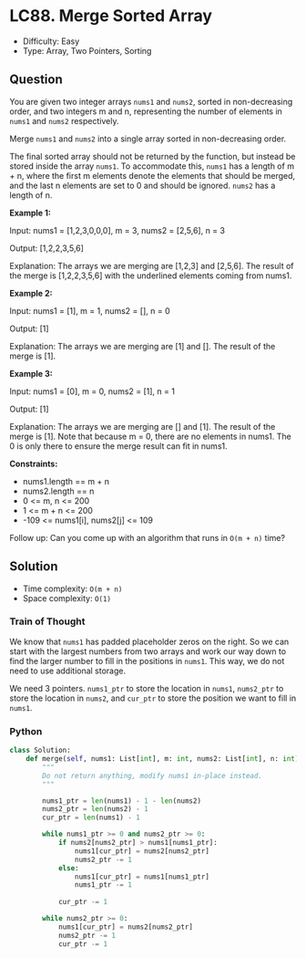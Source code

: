 # LC88. Merge Sorted Array

- Difficulty: Easy
- Type: Array, Two Pointers, Sorting

## Question

You are given two integer arrays `nums1` and `nums2`, sorted in non-decreasing order, and two integers m and n, representing the number of elements in `nums1` and `nums2` respectively.

Merge `nums1` and `nums2` into a single array sorted in non-decreasing order.

The final sorted array should not be returned by the function, but instead be stored inside the array `nums1`. To accommodate this, `nums1` has a length of m + n, where the first m elements denote the elements that should be merged, and the last n elements are set to 0 and should be ignored. `nums2` has a length of n.

**Example 1:**

Input: nums1 = [1,2,3,0,0,0], m = 3, nums2 = [2,5,6], n = 3

Output: [1,2,2,3,5,6]

Explanation: The arrays we are merging are [1,2,3] and [2,5,6].
The result of the merge is [1,2,2,3,5,6] with the underlined elements coming from nums1.

**Example 2:**

Input: nums1 = [1], m = 1, nums2 = [], n = 0

Output: [1]

Explanation: The arrays we are merging are [1] and []. The result of the merge is [1].

**Example 3:**

Input: nums1 = [0], m = 0, nums2 = [1], n = 1

Output: [1]

Explanation: The arrays we are merging are [] and [1]. The result of the merge is [1]. Note that because m = 0, there are no elements in nums1. The 0 is only there to ensure the merge result can fit in nums1.

**Constraints:**

- nums1.length == m + n
- nums2.length == n
- 0 <= m, n <= 200
- 1 <= m + n <= 200
- -109 <= nums1[i], nums2[j] <= 109

Follow up: Can you come up with an algorithm that runs in `O(m + n)` time?

## Solution

- Time complexity: `O(m + n)`
- Space complexity: `O(1)`

### Train of Thought

We know that `nums1` has padded placeholder zeros on the right. So we can start with the largest numbers from two arrays and work our way down to find the larger number to fill in the positions in `nums1`. This way, we do not need to use additional storage.

We need 3 pointers. `nums1_ptr` to store the location in `nums1`, `nums2_ptr` to store the location in `nums2`, and `cur_ptr` to store the position we want to fill in `nums1`.

### Python

```python
class Solution:
    def merge(self, nums1: List[int], m: int, nums2: List[int], n: int) -> None:
        """
        Do not return anything, modify nums1 in-place instead.
        """

        nums1_ptr = len(nums1) - 1 - len(nums2)
        nums2_ptr = len(nums2) - 1
        cur_ptr = len(nums1) - 1

        while nums1_ptr >= 0 and nums2_ptr >= 0:
            if nums2[nums2_ptr] > nums1[nums1_ptr]:
                nums1[cur_ptr] = nums2[nums2_ptr]
                nums2_ptr -= 1
            else:
                nums1[cur_ptr] = nums1[nums1_ptr]
                nums1_ptr -= 1
            
            cur_ptr -= 1

        while nums2_ptr >= 0:
            nums1[cur_ptr] = nums2[nums2_ptr]
            nums2_ptr -= 1
            cur_ptr -= 1
```
